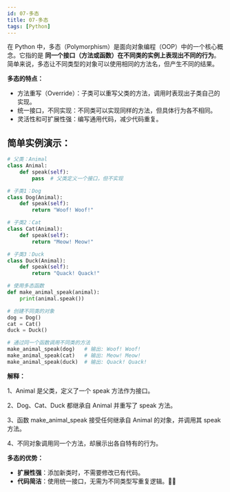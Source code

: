 ```yaml
---
id: 07-多态
title: 07-多态
tags: [Python]
---
```


在 Python 中，多态（Polymorphism）是面向对象编程（OOP）中的一个核心概念。它指的是 **同一个接口（方法或函数）在不同类的实例上表现出不同的行为**。简单来说，多态让不同类型的对象可以使用相同的方法名，但产生不同的结果。

**多态的特点：**

- 方法重写（Override）：子类可以重写父类的方法，调用时表现出子类自己的实现。
- 统一接口，不同实现：不同类可以实现同样的方法，但具体行为各不相同。
- 灵活性和可扩展性强：编写通用代码，减少代码重复。

## 简单实例演示：

```python
# 父类：Animal
class Animal:
    def speak(self):
        pass  # 父类定义一个接口，但不实现

# 子类1：Dog
class Dog(Animal):
    def speak(self):
        return "Woof! Woof!"

# 子类2：Cat
class Cat(Animal):
    def speak(self):
        return "Meow! Meow!"

# 子类3：Duck
class Duck(Animal):
    def speak(self):
        return "Quack! Quack!"

# 使用多态函数
def make_animal_speak(animal):
    print(animal.speak())

# 创建不同类的对象
dog = Dog()
cat = Cat()
duck = Duck()

# 通过同一个函数调用不同类的方法
make_animal_speak(dog)   # 输出: Woof! Woof!
make_animal_speak(cat)   # 输出: Meow! Meow!
make_animal_speak(duck)  # 输出: Quack! Quack!
```

**解释：**

1、Animal 是父类，定义了一个 speak 方法作为接口。

2、Dog、Cat、Duck 都继承自 Animal 并重写了 speak 方法。

3、函数 make_animal_speak 接受任何继承自 Animal 的对象，并调用其 speak 方法。

4、不同对象调用同一个方法，却展示出各自特有的行为。

**多态的优势：**

- **扩展性强**：添加新类时，不需要修改已有代码。
- **代码简洁**：使用统一接口，无需为不同类型写重复逻辑。🚀🐍

